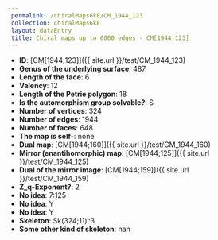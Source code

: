 ```yaml
--- 
 permalink: /chiralMaps6kE/CM_1944_123 
 collection: chiralMaps6kE
 layout: dataEntry
 title: Chiral maps up to 6000 edges - CM[1944;123]
---
```


- **ID**: [CM[1944;123]]({{ site.url }}/test/CM_1944_123)
- **Genus of the underlying surface**: 487
- **Length of the face**: 6
- **Valency**: 12
- **Length of the Petrie polygon**: 18
- **Is the automorphism group solvable?**: S
- **Number of vertices**: 324
- **Number of edges**: 1944
- **Number of faces**: 648
- **The map is self-**: none
- **Dual map**: [CM[1944;160]]({{ site.url }}/test/CM_1944_160)
- **Mirror (enantihomorphic) map**: [CM[1944;125]]({{ site.url }}/test/CM_1944_125)
- **Dual of the mirror image**: [CM[1944;159]]({{ site.url }}/test/CM_1944_159)
- **Z_q-Exponent?**: 2
- **No idea**:  7:125
- **No idea**: Y
- **No idea**: Y
- **Skeleton**: Sk(324;11)^3
- **Some other kind of skeleton**: nan
